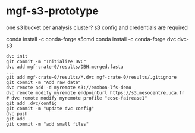 # mgf-s3-prototype
one s3 bucket per analysis cluster?
s3 config and credentials are required

conda install -c conda-forge s5cmd
conda install -c conda-forge dvc dvc-s3


```
dvc init
git commit -m "Initialize DVC"
dvc add mgf-crate-0/results/DBH.merged.fasta
...
git add mgf-crate-0/results/*.dvc mgf-crate-0/results/.gitignore
git commit -m "Add raw data"
dvc remote add -d myremote s3://emobon-lfs-demo
dvc remote modify myremote endpointurl https://s3.mesocentre.uca.fr
# dvc remote modify myremote profile "eosc-fairease1"
git add .dvc/config
git commit -m "update dvc config"
dvc push
git add .
git commit -m "add small files"
```